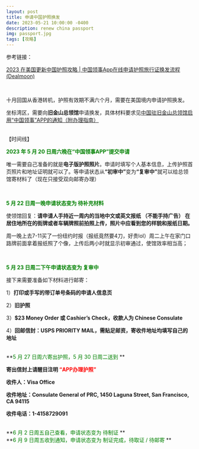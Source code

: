 ```yaml
---
layout: post
title: 申请中国护照换发
date: 2023-05-21 10:00:00 -0400
description: renew china passport
img: passport.jpg
tags: [攻略]
---
```



参考链接：


<a href="https://www.dealmoon.com/guide/955938" target="_blank">2023 在美国更新中国护照攻略 | 中国领事App在线申请护照旅行证换发流程 (Dealmoon)</a>



<br>

十月回国从香港转机，护照有效期不满六个月，需要在美国境内申请护照换发。

坐标湾区，需要向<b>旧金山总领馆</b>申请换发，具体材料要求见<a href="http://sanfrancisco.china-consulate.gov.cn/qianzhen/fzlxz/202105/t20210531_9018452.htm" target="_blank">中国驻旧金山总领馆启用“中国领事”APP的通知（附办理指南）</a>



<br>
【时间线】

**<span style="color:green">2023 年 5 月 20 日周六晚在“中国领事APP”提交申请</span>**

唯一需要自己准备的就是<b>电子版护照照片</b>。申请时填写个人基本信息，上传护照首页照片和地址证明就可以了。等申请状态从<b>“初审中”</b>变为<b>“复审中”</b>就可以给总领馆寄材料了（现在只接受双向邮寄办理）

<br>

**<span style="color:green">5 月 22 日周一晚申请状态变为 待补充材料</span>**


使领馆回复：<b>请申请人手持近一周内的当地中文或英文报纸 （不能手持广告） 在居住地所在的街牌或者车辆牌照前拍照上传，照片中应看到您的样貌和报纸日期。</b>

周一晚上去7-11买了一份纽约时报（报纸竟然要4刀，好贵lol）周二上午在家门口路牌前面拿着报纸照了个像，上传后两小时就显示初审通过，使馆效率相当高；

<br>


**<span style="color:green">5 月 23 日周二下午申请状态变为 复审中</span>**

接下来需要准备如下材料进行邮寄：

1）<b>打印或手写的带订单号条码的申请人信息页</b> 

2）<b>旧护照</b>

3）<b>$23 Money Order 或 Cashier’s Check，收款人为 Chinese Consulate</b>


4）<b>回邮信封：USPS PRIORITY MAIL，需贴足邮资，寄收件地址均填写自己的地址</b>


<br>
**<span style="color:green">5 月 27 日周六寄出护照，5 月 30 日周二送到 </span>**

<b>寄出信封上请醒目注明 <span style="color:red">“APP办理护照”</span></b> 

<b>收件人：Visa Office</b>

<b>收件地址：Consulate General of PRC, 1450 Laguna Street, San Francisco, CA 94115 </b>

<b>收件电话：1-4158729091</b>


<br>
**<span style="color:green">6 月 2 日周五自己查看，申请状态变为 待制证 </span>**



<br>
**<span style="color:green">6 月 9 日周五收到通知，申请状态变为 制证完成，待取证 / 待邮寄 </span>**






